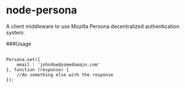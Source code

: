 # node-persona
A client middleware to use Mozilla Persona decentralized authentication system.

###Usage

<pre lang="javascript">
<code>
Persona.set({
	email : 'johndoe@somedomain.com'
}, function (response) {
	//do something else with the response
});
</code>
</pre>